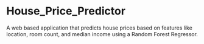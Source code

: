 # House_Price_Predictor
A web based application that predicts house prices based on features like location, room count, and median income using a Random Forest Regressor.
